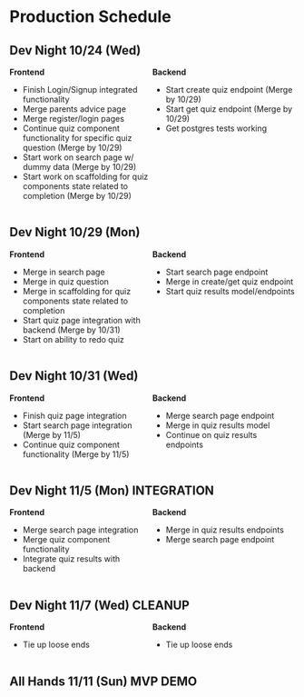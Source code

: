 # Production Schedule

## Dev Night 10/24 (Wed)
<div style="display: flex;">
<div style="flex: 1;">
<b>Frontend</b>
<ul>
<li>Finish Login/Signup integrated functionality</li>
<li>Merge parents advice page</li>
<li>Merge register/login pages</li>
<li>Continue quiz component functionality for specific quiz question (Merge by 10/29)</li>
<li>Start work on search page w/ dummy data (Merge by 10/29)</li>
<li>Start work on scaffolding for quiz components state related to completion (Merge by 10/29)</li>
</ul>
</div>
<div style="flex: 1;">
<b>Backend</b>
<ul>
<li>Start create quiz endpoint (Merge by 10/29)</li>
<li>Start get quiz endpoint (Merge by 10/29)</li>
<li>Get postgres tests working</li>
</ul>
</div>
</div>

## Dev Night 10/29 (Mon)
<div style="display: flex;">
<div style="flex: 1;">
<b>Frontend</b>
<ul>
<li>Merge in search page</li>
<li>Merge in quiz question</li>
<li>Merge in scaffolding for quiz components state related to completion</li>
<li>Start quiz page integration with backend (Merge by 10/31)</li>
<li>Start on ability to redo quiz</li>
</ul>
</div>
<div style="flex: 1;">
<b>Backend</b>
<ul>
<li>Start search page endpoint</li>
<li>Merge in create/get quiz endpoint</li>
<li>Start quiz results model/endpoints</li>
</ul>
</div>
</div>

## Dev Night 10/31 (Wed)
<div style="display: flex;">
<div style="flex: 1;">
<b>Frontend</b>
<ul>
<li>Finish quiz page integration</li>
<li>Start search page integration (Merge by 11/5)</li>
<li>Continue quiz component functionality (Merge by 11/5)</li>
</ul>
</div>
<div style="flex: 1;">
<b>Backend</b>
<ul>
<li>Merge search page endpoint</li>
<li>Merge in quiz results model</li>
<li>Continue on quiz results endpoints</li>
</ul>
</div>
</div>

## Dev Night 11/5 (Mon) INTEGRATION
<div style="display: flex;">
<div style="flex: 1;">
<b>Frontend</b>
<ul>
<li>Merge search page integration</li>
<li>Merge quiz component functionality</li>
<li>Integrate quiz results with backend</li>
</ul>
</div>
<div style="flex: 1;">
<b>Backend</b>
<ul>
<li>Merge in quiz results endpoints</li>
<li>Merge search page endpoint</li>
</ul>
</div>
</div>

## Dev Night 11/7 (Wed) CLEANUP
<div style="display: flex;">
<div style="flex: 1;">
<b>Frontend</b>
<ul>
<li>Tie up loose ends</li>
</ul>
</div>
<div style="flex: 1;">
<b>Backend</b>
<ul>
<li>Tie up loose ends</li>
</ul>
</div>
</div>

## All Hands 11/11 (Sun) MVP DEMO
